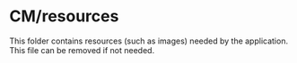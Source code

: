 # CM/resources

This folder contains resources (such as images) needed by the application. This file can
be removed if not needed.
